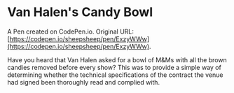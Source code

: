 # Van Halen's Candy Bowl

A Pen created on CodePen.io. Original URL: [https://codepen.io/sheepsheep/pen/ExzyWWw](https://codepen.io/sheepsheep/pen/ExzyWWw).

Have you heard that Van Halen asked for a bowl of M&Ms with all the brown candies removed before every show?  This was to provide a simple way of determining whether the technical specifications of the contract the venue had signed been thoroughly read and complied with.